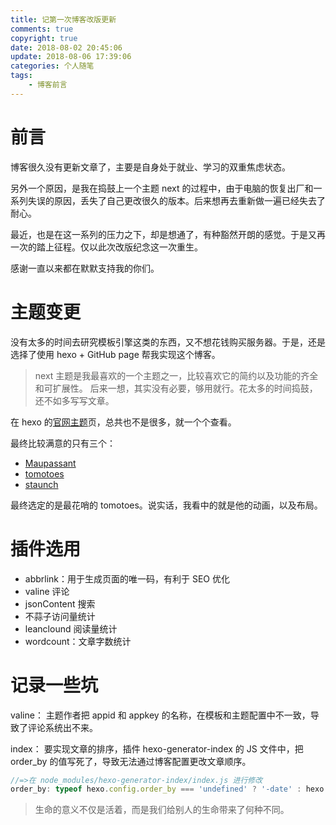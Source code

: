 ```yaml
---
title: 记第一次博客改版更新
comments: true
copyright: true
date: 2018-08-02 20:45:06
update: 2018-08-06 17:39:06
categories: 个人随笔
tags:
	- 博客前言
---
```


# 前言
博客很久没有更新文章了，主要是自身处于就业、学习的双重焦虑状态。

另外一个原因，是我在捣鼓上一个主题 next 的过程中，由于电脑的恢复出厂和一系列失误的原因，丢失了自己更改很久的版本。后来想再去重新做一遍已经失去了耐心。

最近，也是在这一系列的压力之下，却是想通了，有种豁然开朗的感觉。于是又再一次的踏上征程。仅以此次改版纪念这一次重生。

感谢一直以来都在默默支持我的你们。
<!-- more -->

# 主题变更
没有太多的时间去研究模板引擎这类的东西，又不想花钱购买服务器。于是，还是选择了使用 hexo + GitHub page 帮我实现这个博客。

> next 主题是我最喜欢的一个主题之一，比较喜欢它的简约以及功能的齐全和可扩展性。
后来一想，其实没有必要，够用就行。花太多的时间捣鼓，还不如多写写文章。

在 hexo 的[官网主题](https://hexo.io/themes/)页，总共也不是很多，就一个个查看。

最终比较满意的只有三个：
- [Maupassant](https://www.haomwei.com/)
- [tomotoes](https://tomotoes.com/blog/)
- [staunch](http://staunchkai.com/)

最终选定的是最花哨的 tomotoes。说实话，我看中的就是他的动画，以及布局。

# 插件选用

- abbrlink：用于生成页面的唯一码，有利于 SEO 优化
- valine 评论
- jsonContent 搜索
- 不蒜子访问量统计
- leanclound 阅读量统计
- wordcount：文章字数统计

# 记录一些坑
valine：
主题作者把 appid 和 appkey 的名称，在模板和主题配置中不一致，导致了评论系统出不来。

index：
要实现文章的排序，插件 hexo-generator-index 的 JS 文件中，把 order_by 的值写死了，导致无法通过博客配置更改文章顺序。
``` javascript
//=>在 node_modules/hexo-generator-index/index.js 进行修改
order_by: typeof hexo.config.order_by === 'undefined' ? '-date' : hexo.config.order_by
```

<blockquote class="blockquote-center">生命的意义不仅是活着，而是我们给别人的生命带来了何种不同。</blockquote>
